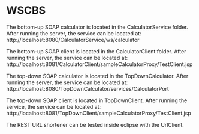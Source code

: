 # WSCBS

The bottom-up SOAP calculator is located in the CalculatorService folder.
After running the server, the service can be located at:
http://localhost:8080/CalculatorService/ws/calculator

The bottom-up SOAP client is located in the CalculatorClient folder.
After running the server, the service can be located at:
http://localhost:8081/CalculatorClient/sampleCalculatorProxy/TestClient.jsp


The top-down SOAP calculator is located in the TopDownCalculator.
After running the server, the service can be located at:
http://localhost:8080/TopDownCalculator/services/CalculatorPort

The top-down SOAP client is located in TopDownClient.
After running the service, the service can be located at:
http://localhost:8081/TopDownClient/sampleCalculatorProxy/TestClient.jsp

The REST URL shortener can be tested inside eclipse with the UrlClient.
